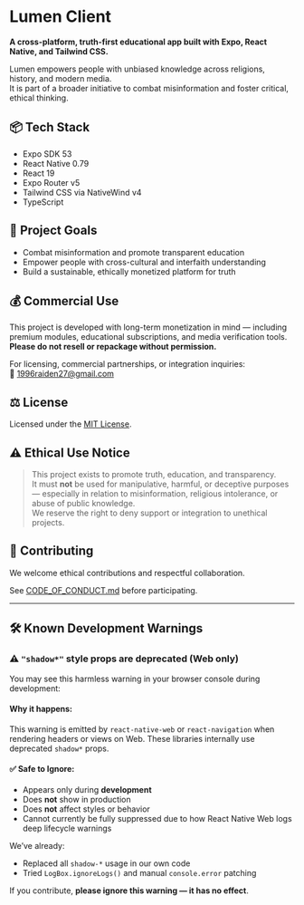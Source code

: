 # Lumen Client

**A cross-platform, truth-first educational app built with Expo, React Native, and Tailwind CSS.**

Lumen empowers people with unbiased knowledge across religions, history, and modern media.  
It is part of a broader initiative to combat misinformation and foster critical, ethical thinking.

## 📦 Tech Stack

- Expo SDK 53
- React Native 0.79
- React 19
- Expo Router v5
- Tailwind CSS via NativeWind v4
- TypeScript

## 🚀 Project Goals

- Combat misinformation and promote transparent education
- Empower people with cross-cultural and interfaith understanding
- Build a sustainable, ethically monetized platform for truth

## 💰 Commercial Use

This project is developed with long-term monetization in mind — including premium modules, educational subscriptions, and media verification tools.  
**Please do not resell or repackage without permission.**

For licensing, commercial partnerships, or integration inquiries:  
📧 1996raiden27@gmail.com

## ⚖️ License

Licensed under the [MIT License](./LICENSE).

## ⚠️ Ethical Use Notice

> This project exists to promote truth, education, and transparency.  
> It must **not** be used for manipulative, harmful, or deceptive purposes — especially in relation to misinformation, religious intolerance, or abuse of public knowledge.  
> We reserve the right to deny support or integration to unethical projects.

## 🙌 Contributing

We welcome ethical contributions and respectful collaboration.

See [CODE_OF_CONDUCT.md](./CODE_OF_CONDUCT.md) before participating.

---

## 🛠 Known Development Warnings

### ⚠️ `"shadow*"` style props are deprecated (Web only)

You may see this harmless warning in your browser console during development:

#### Why it happens:

This warning is emitted by `react-native-web` or `react-navigation` when rendering headers or views on Web. These libraries internally use deprecated `shadow*` props.

#### ✅ Safe to Ignore:

- Appears only during **development**
- Does **not** show in production
- Does **not** affect styles or behavior
- Cannot currently be fully suppressed due to how React Native Web logs deep lifecycle warnings

We’ve already:

- Replaced all `shadow-*` usage in our own code
- Tried `LogBox.ignoreLogs()` and manual `console.error` patching

If you contribute, **please ignore this warning — it has no effect**.
